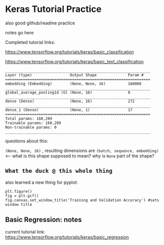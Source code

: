 # Keras Tutorial Practice

also good github/readme practice

notes go here

Completed tutorial links:

https://www.tensorflow.org/tutorials/keras/basic_classification

https://www.tensorflow.org/tutorials/keras/basic_text_classification

```
_________________________________________________________________
Layer (type)                 Output Shape              Param #   
=================================================================
embedding (Embedding)        (None, None, 16)          160000    
_________________________________________________________________
global_average_pooling1d (Gl (None, 16)                0         
_________________________________________________________________
dense (Dense)                (None, 16)                272       
_________________________________________________________________
dense_1 (Dense)              (None, 1)                 17        
=================================================================
Total params: 160,289
Trainable params: 160,289
Non-trainable params: 0
_________________________________________________________________
```

questions about this:

```(None, None, 16)``` , resulting dimensions are ```(batch, sequence, embedding)``` <-- what is this shape supposed to mean? why is ```None``` part of the shape?

## ```What the duck @ this whole thing```

also learned a new thing for pyplot: 

```
plt.figure()
fig = plt.gcf()
fig.canvas.set_window_title('Training and Validation Accuracy') #sets window title
```

## Basic Regression: notes

current tutorial link: https://www.tensorflow.org/tutorials/keras/basic_regression